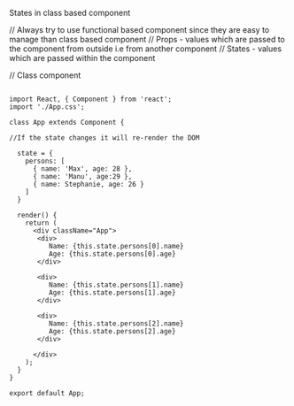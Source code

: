 States in class based component

// Always try to use functional based component since they are easy to manage than class based component
// Props - values which are passed to the component from outside i.e from another component
// States - values which are passed within the component

// Class component

```

import React, { Component } from 'react';
import './App.css';

class App extends Component {

//If the state changes it will re-render the DOM

  state = {  
    persons: [
      { name: 'Max', age: 28 },
      { name: 'Manu', age:29 },
      { name: Stephanie, age: 26 }
    ]
  }

  render() {
    return (
      <div className="App">
       <div> 
          Name: {this.state.persons[0].name} 
          Age: {this.state.persons[0].age}
       </div>

       <div> 
          Name: {this.state.persons[1].name} 
          Age: {this.state.persons[1].age}
       </div>

       <div> 
          Name: {this.state.persons[2].name} 
          Age: {this.state.persons[2].age}
       </div>

      </div>
    );
  }
}

export default App;

```
